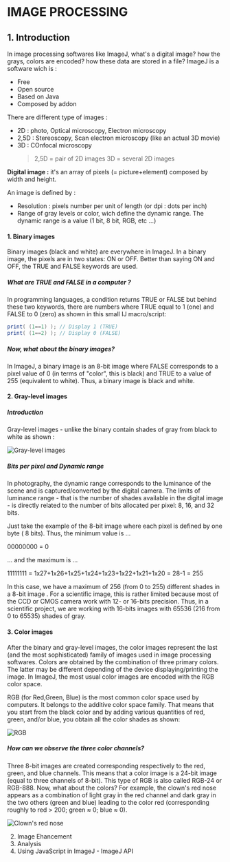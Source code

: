 # IMAGE PROCESSING
## 1.  Introduction
In image processing softwares like ImageJ, what's a digital image? how the grays, colors are encoded? how these data are stored in a file?
ImageJ is a software wich is :
+   Free
+   Open source
+   Based on Java
+   Composed by addon

There are different type of images :
+   2D : photo, Optical microscopy, Electron microscopy
+   2,5D : Stereoscopy, Scan electron microscopy (like an actual 3D movie)
+   3D : COnfocal microscopy
    > 2,5D = pair of 2D images
    > 3D = several 2D images

**Digital image :** it's an array of pixels (= picture+element) composed by width and height.

An image is defined by :
+   Resolution : pixels number per unit of length (or dpi : dots per inch)
+   Range of gray levels or color, wich define the dynamic range. The dynamic range is a value (1 bit, 8 bit, RGB, etc ...)

#### 1. Binary images
Binary images (black and white) are everywhere in ImageJ.
In a binary image, the pixels are in two states: ON or OFF. Better than saying ON and OFF, the TRUE and FALSE keywords are used.

##### What are TRUE and FALSE in a computer ?

In programming languages, a condition returns TRUE or FALSE but behind these two keywords, there are numbers where TRUE equal to 1 (one) and FALSE to 0 (zero) as shown in this small IJ macro/script:
```java
print( (1==1) ); // Display 1 (TRUE)
print( (1==2) ); // Display 0 (FALSE)
```
##### Now, what about the binary images?

In ImageJ, a binary image is an 8-bit image where FALSE corresponds to a pixel value of 0 (in terms of "color", this is black) and TRUE to a value of 255 (equivalent to white). Thus, a binary image is black and white.

#### 2. Gray-level images
##### Introduction

Gray-level images - unlike the binary contain shades of gray from black to white as shown :

![Gray-level images](https://1.bp.blogspot.com/-c7y1UD3OkRk/VHwp5H4zQjI/AAAAAAAABx4/GyKlKlFYj9g/s1600/grayLevelImages.png)

##### Bits per pixel and Dynamic range

In photography, the dynamic range  corresponds to the luminance of the scene and is captured/converted by the digital camera. The limits of luminance range - that is the number of shades available in the digital image - is directly related to the number of bits allocated per pixel: 8, 16, and 32 bits.

Just take the example of the 8-bit image where each pixel is defined by one byte ( 8 bits). Thus, the minimum value is ...

00000000 = 0

... and the maximum is ...

11111111 = 1x27+1x26+1x25+1x24+1x23+1x22+1x21+1x20 = 28-1 = 255

In this case, we have a maximum of 256 (from 0 to 255) different shades  in a 8-bit image . For a scientific image, this is rather limited because most of the CCD or CMOS camera work with 12- or 16-bits precision. Thus, in a scientific project, we are working with 16-bits images with 65536 (216 from 0 to 65535) shades of gray.

#### 3. Color images
After the binary and gray-level images, the color images represent the last (and the most sophisticated) family of images used in image processing softwares. Colors are obtained by the combination of three primary colors. The latter may be different depending of the device displaying/printing the image.
In ImageJ, the most usual color images are encoded with the RGB color space.


RGB (for Red,Green, Blue) is the most common color space used by computers. It belongs to the additive color space family. That means that you start from the black color and by adding various quantities of red, green, and/or blue, you obtain all the color shades as shown:

![RGB](https://4.bp.blogspot.com/-tvHluGHTfc8/TrvPQJXhkxI/AAAAAAAAAFU/t-ytZROYZOE/s1600/color_RGB.png)

##### How can we observe the three color channels?
Three 8-bit images are created corresponding respectively to the red, green, and blue channels. This means that a color image is a 24-bit image (equal to three channels of 8-bit). This type of RGB is also called RGB-24 or RGB-888.
Now, what about the colors? For example, the clown's red nose appears as a combination of light gray in the red channel and dark gray in the two others (green and blue) leading to the color red (corresponding roughly to red > 200; green ≈ 0; blue  ≈ 0).

![Clown's red nose](https://1.bp.blogspot.com/-Yws8VlUNZ_w/Truh3CCFDjI/AAAAAAAAAE8/hTatfqILzdM/s1600/color_split_channels.png)

2.  Image Ehancement
3.  Analysis
4.  Using JavaScript in ImageJ - ImageJ API
